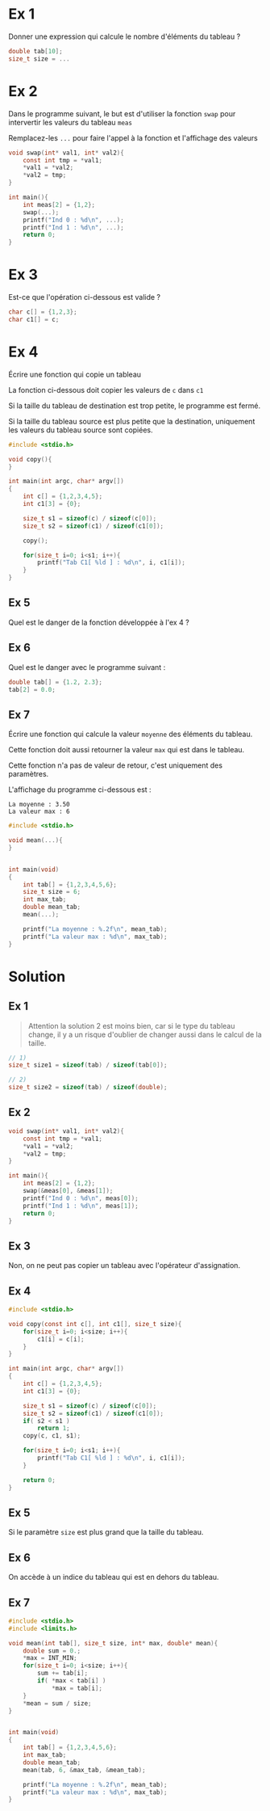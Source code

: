 # Ex 1

Donner une expression qui calcule le nombre d'éléments du tableau ?

```C
double tab[10];
size_t size = ...
```

# Ex 2
Dans le programme suivant, le but est d'utiliser la fonction `swap` pour intervertir les valeurs du 
tableau `meas`

Remplacez-les `...` pour faire l'appel à la fonction et l'affichage des valeurs

```c
void swap(int* val1, int* val2){
    const int tmp = *val1;
    *val1 = *val2;
    *val2 = tmp;
}

int main(){
    int meas[2] = {1,2};
    swap(...);
    printf("Ind 0 : %d\n", ...);
    printf("Ind 1 : %d\n", ...);
    return 0;
}
```

# Ex 3
Est-ce que l'opération ci-dessous est valide ?

```c
char c[] = {1,2,3};
char c1[] = c;
```

# Ex 4
Écrire une fonction qui copie un tableau 

La fonction ci-dessous doit copier les valeurs de `c` dans `c1`

Si la taille du tableau de destination est trop petite, le programme est fermé.

Si la taille du tableau source est plus petite que la destination, uniquement les valeurs du tableau source sont copiées.

```c
#include <stdio.h>

void copy(){
}

int main(int argc, char* argv[])
{
    int c[] = {1,2,3,4,5};
    int c1[3] = {0};

    size_t s1 = sizeof(c) / sizeof(c[0]);
    size_t s2 = sizeof(c1) / sizeof(c1[0]);

    copy();

    for(size_t i=0; i<s1; i++){
        printf("Tab C1[ %ld ] : %d\n", i, c1[i]);
    }
}
```

## Ex 5

Quel est le danger de la fonction développée à l'ex 4 ?

## Ex 6

Quel est le danger avec le programme suivant :

```c
double tab[] = {1.2, 2.3};
tab[2] = 0.0;
```

## Ex 7

Écrire une fonction qui calcule la valeur `moyenne` des éléments du tableau. 

Cette fonction doit aussi retourner la valeur `max` qui est dans le tableau.

Cette fonction n'a pas de valeur de retour, c'est uniquement des paramètres.

L'affichage du programme ci-dessous est :

```console
La moyenne : 3.50
La valeur max : 6
```

```c
#include <stdio.h>

void mean(...){
}


int main(void)
{
    int tab[] = {1,2,3,4,5,6};
    size_t size = 6;
    int max_tab;
    double mean_tab;
    mean(...);

    printf("La moyenne : %.2f\n", mean_tab);
    printf("La valeur max : %d\n", max_tab);
}
```

# Solution

## Ex 1

> Attention la solution 2 est moins bien, car si le type du tableau change, il y a un risque d'oublier de changer aussi dans le calcul de la taille.

```c
// 1) 
size_t size1 = sizeof(tab) / sizeof(tab[0]);

// 2) 
size_t size2 = sizeof(tab) / sizeof(double);
```

## Ex 2
```c
void swap(int* val1, int* val2){
    const int tmp = *val1;
    *val1 = *val2;
    *val2 = tmp;
}

int main(){
    int meas[2] = {1,2};
    swap(&meas[0], &meas[1]);
    printf("Ind 0 : %d\n", meas[0]);
    printf("Ind 1 : %d\n", meas[1]);
    return 0;
}
```

## Ex 3
Non, on ne peut pas copier un tableau avec l'opérateur d'assignation.

## Ex 4

```c
#include <stdio.h>

void copy(const int c[], int c1[], size_t size){
    for(size_t i=0; i<size; i++){
        c1[i] = c[i];
    }
}

int main(int argc, char* argv[])
{
    int c[] = {1,2,3,4,5};
    int c1[3] = {0};

    size_t s1 = sizeof(c) / sizeof(c[0]);
    size_t s2 = sizeof(c1) / sizeof(c1[0]);
    if( s2 < s1 )
        return 1;
    copy(c, c1, s1);

    for(size_t i=0; i<s1; i++){
        printf("Tab C1[ %ld ] : %d\n", i, c1[i]);
    }

    return 0;
}
```

## Ex 5

Si le paramètre `size` est plus grand que la taille du tableau.

## Ex 6
On accède à un indice du tableau qui est en dehors du tableau.

## Ex 7
```c
#include <stdio.h>
#include <limits.h>

void mean(int tab[], size_t size, int* max, double* mean){
    double sum = 0.;
    *max = INT_MIN;
    for(size_t i=0; i<size; i++){
        sum += tab[i];
        if( *max < tab[i] )
            *max = tab[i];
    }
    *mean = sum / size;
}


int main(void)
{
    int tab[] = {1,2,3,4,5,6};
    int max_tab;
    double mean_tab;
    mean(tab, 6, &max_tab, &mean_tab);

    printf("La moyenne : %.2f\n", mean_tab);
    printf("La valeur max : %d\n", max_tab);
}
```